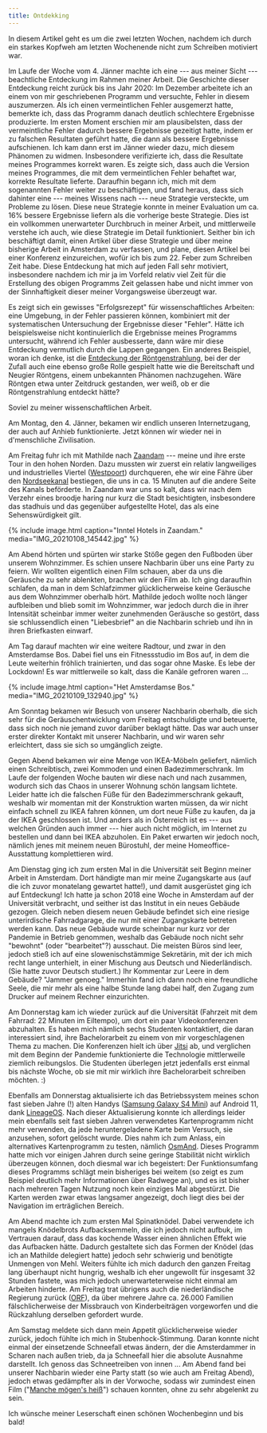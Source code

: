 ```yaml
---
title: Ontdekking
---
```


In diesem Artikel geht es um die zwei letzten Wochen,
nachdem ich durch ein starkes Kopfweh am letzten Wochenende
nicht zum Schreiben motiviert war.

Im Laufe der Woche vom 4. Jänner machte ich eine --- aus meiner Sicht ---
beachtliche Entdeckung im Rahmen meiner Arbeit.
Die Geschichte dieser Entdeckung reicht zurück bis ins Jahr 2020:
Im Dezember arbeitete ich an einem von mir geschriebenen Programm und
versuchte, Fehler in diesem auszumerzen.
Als ich einen vermeintlichen Fehler ausgemerzt hatte, bemerkte ich,
dass das Programm danach deutlich schlechtere Ergebnisse produzierte.
Im ersten Moment erschien mir am plausibelsten,
dass der vermeintliche Fehler dadurch bessere Ergebnisse gezeitigt hatte,
indem er zu falschen Resultaten geführt hatte,
die dann als bessere Ergebnisse aufschienen.
Ich kam dann erst im Jänner wieder dazu, mich diesem Phänomen zu widmen.
Insbesondere verifizierte ich, dass die Resultate meines Programmes korrekt waren.
Es zeigte sich, dass auch die Version meines Programmes,
die mit dem vermeintlichen Fehler behaftet war,
korrekte Resultate lieferte.
Daraufhin begann ich, mich mit dem sogenannten Fehler weiter zu beschäftigen,
und fand heraus, dass sich dahinter eine --- meines Wissens nach ---
neue Strategie versteckte, um Probleme zu lösen.
Diese neue Strategie konnte in meiner Evaluation
um ca. 16% bessere Ergebnisse liefern als die vorherige beste Strategie.
Dies ist ein vollkommen unerwarteter Durchbruch in meiner Arbeit,
und mittlerweile verstehe ich auch, wie diese Strategie im Detail funktioniert.
Seither bin ich beschäftigt damit, einen Artikel über
diese Strategie und über meine bisherige Arbeit in Amsterdam zu verfassen,
und plane, diesen Artikel bei einer Konferenz einzureichen,
wofür ich bis zum 22. Feber zum Schreiben Zeit habe.
Diese Entdeckung hat mich auf jeden Fall sehr motiviert,
insbesondere nachdem ich mir ja im Vorfeld relativ viel Zeit für
die Erstellung des obigen Programms Zeit gelassen habe und
nicht immer von der Sinnhaftigkeit dieser meiner Vorgangsweise überzeugt war.

Es zeigt sich ein gewisses "Erfolgsrezept" für wissenschaftliches Arbeiten:
eine Umgebung, in der Fehler passieren können, kombiniert mit der
systematischen Untersuchung der Ergebnisse dieser "Fehler".
Hätte ich beispielsweise nicht kontinuierlich die Ergebnisse
meines Programms untersucht, während ich Fehler ausbesserte,
dann wäre mir diese Entdeckung vermutlich durch die Lappen gegangen.
Ein anderes Beispiel, woran ich denke, ist die
[Entdeckung der Röntgenstrahlung](https://de.wikipedia.org/wiki/R%C3%B6ntgen#Geschichte),
bei der der Zufall auch eine ebenso große Rolle gespielt hatte
wie die Bereitschaft und Neugier Röntgens, einem unbekannten Phänomen nachzugehen.
Wäre Röntgen etwa unter Zeitdruck gestanden, wer weiß,
ob er die Röntgenstrahlung entdeckt hätte?

Soviel zu meiner wissenschaftlichen Arbeit.

Am Montag, den 4. Jänner,
bekamen wir endlich unseren Internetzugang, der auch auf Anhieb funktionierte.
Jetzt können wir wieder nei in d'menschliche Zivilisation.

Am Freitag fuhr ich mit Mathilde nach [Zaandam] ---
meine und ihre erste Tour in den hohen Norden.
Dazu mussten wir zuerst ein relativ langweiliges und industrielles Viertel
([Westpoort]) durchqueren, ehe wir eine Fähre über den [Nordseekanal] bestiegen,
die uns in ca. 15 Minuten auf die andere Seite des Kanals beförderte.
In Zaandam war uns so kalt, dass wir nach dem Verzehr eines broodje haring
nur kurz die Stadt besichtigten, insbesondere
das stadhuis und das gegenüber aufgestellte Hotel,
das als eine Sehenswürdigkeit gilt.

{% include image.html caption="Inntel Hotels in Zaandam." media="IMG_20210108_145442.jpg" %}

Am Abend hörten und spürten wir starke Stöße
gegen den Fußboden über unserem Wohnzimmer.
Es schien unsere Nachbarin über uns eine Party zu feiern.
Wir wollten eigentlich einen Film schauen,
aber da uns die Geräusche zu sehr ablenkten, brachen wir den Film ab.
Ich ging daraufhin schlafen, da man in dem Schlafzimmer
glücklicherweise keine Geräusche aus dem Wohnzimmer oberhalb hört.
Mathilde jedoch wollte noch länger aufbleiben und blieb somit im Wohnzimmer,
war jedoch durch die in ihrer Intensität scheinbar immer weiter zunehmenden Geräusche
so gestört, dass sie schlussendlich einen "Liebesbrief" an die Nachbarin schrieb und
ihn in ihren Briefkasten einwarf.

Am Tag darauf machten wir eine weitere Radtour, und zwar in den Amsterdamse Bos.
Dabei fiel uns ein Fitnessstudio im Bos auf,
in dem die Leute weiterhin fröhlich trainierten,
und das sogar ohne Maske. Es lebe der Lockdown!
Es war mittlerweile so kalt, dass die Kanäle gefroren waren ...

{% include image.html caption="Het Amsterdamse Bos." media="IMG_20210109_132940.jpg" %}

Am Sonntag bekamen wir Besuch von unserer Nachbarin oberhalb, die
sich sehr für die Geräuschentwicklung vom Freitag entschuldigte und
beteuerte, dass sich noch nie jemand zuvor darüber beklagt hätte.
Das war auch unser erster direkter Kontakt mit unserer Nachbarin,
und wir waren sehr erleichtert, dass sie sich so umgänglich zeigte.

Gegen Abend bekamen wir eine Menge von IKEA-Möbeln geliefert,
nämlich einen Schreibtisch, zwei Kommoden und einen Badezimmerschrank.
Im Laufe der folgenden Woche bauten wir diese nach und nach zusammen,
wodurch sich das Chaos in unserer Wohnung schön langsam lichtete.
Leider hatte ich die falschen Füße für den Badezimmerschrank gekauft,
weshalb wir momentan mit der Konstruktion warten müssen,
da wir nicht einfach schnell zu IKEA fahren können,
um dort neue Füße zu kaufen, da ja der IKEA geschlossen ist.
Und anders als in Österreich ist es --- aus welchen Gründen auch immer ---
hier auch nicht möglich, im Internet zu bestellen und dann bei IKEA abzuholen.
Ein Paket erwarten wir jedoch noch, nämlich jenes mit meinem neuen Bürostuhl,
der meine Homeoffice-Ausstattung komplettieren wird.

Am Dienstag ging ich zum ersten Mal in die Universität
seit Beginn meiner Arbeit in Amsterdam.
Dort händigte man mir meine Zugangskarte aus
(auf die ich zuvor monatelang gewartet hatte!),
und damit ausgerüstet ging ich auf Entdeckung!
Ich hatte ja schon 2018 eine Woche in Amsterdam auf der Universität verbracht,
und seither ist das Institut in ein neues Gebäude gezogen.
Gleich neben diesem neuen Gebäude befindet sich
eine riesige unterirdische Fahrradgarage,
die nur mit einer Zugangskarte betreten werden kann.
Das neue Gebäude wurde scheinbar nur kurz vor der Pandemie in Betrieb genommen,
weshalb das Gebäude noch nicht sehr "bewohnt" (oder "bearbeitet"?) ausschaut.
Die meisten Büros sind leer, jedoch stieß ich auf eine slowenischstämmige Sekretärin,
mit der ich mich recht lange unterhielt, in einer Mischung aus Deutsch und Niederländisch.
(Sie hatte zuvor Deutsch studiert.)
Ihr Kommentar zur Leere in dem Gebäude? "Jammer genoeg."
Immerhin fand ich dann noch eine freundliche Seele,
die mir mehr als eine halbe Stunde lang dabei half,
den Zugang zum Drucker auf meinem Rechner einzurichten.

Am Donnerstag kam ich wieder zurück auf die Universität
(Fahrzeit mit dem Fahrrad: 22 Minuten im Eiltempo),
um dort ein paar Videokonferenzen abzuhalten.
Es haben mich nämlich sechs Studenten kontaktiert, die daran interessiert sind,
ihre Bachelorarbeit zu einem von mir vorgeschlagenen Thema zu machen.
Die Konferenzen hielt ich über [Jitsi] ab, und verglichen mit dem Beginn der Pandemie
funktionierte die Technologie mittlerweile ziemlich reibungslos.
Die Studenten überlegen jetzt jedenfalls erst einmal bis nächste Woche,
ob sie mit mir wirklich ihre Bachelorarbeit schreiben möchten. :)

Ebenfalls am Donnerstag aktualisierte ich das Betriebssystem
meines schon fast sieben Jahre (!) alten Handys ([Samsung Galaxy S4 Mini])
auf Android 11, dank [LineageOS].
Nach dieser Aktualisierung konnte ich allerdings leider mein ebenfalls
seit fast sieben Jahren verwendetes Kartenprogramm nicht mehr verwenden,
da jede heruntergeladene Karte beim Versuch, sie anzusehen, sofort gelöscht wurde.
Dies nahm ich zum Anlass, ein alternatives Kartenprogramm zu testen,
nämlich [OsmAnd].
Dieses Programm hatte mich vor einigen Jahren durch seine geringe Stabilität
nicht wirklich überzeugen können, doch diesmal war ich begeistert:
Der Funktionsumfang dieses Programms schlägt mein bisheriges bei weitem
(so zeigt es zum Beispiel deutlich mehr Informationen über Radwege an),
und es ist bisher nach mehreren Tagen Nutzung noch kein einziges Mal abgestürzt.
Die Karten werden zwar etwas langsamer angezeigt,
doch liegt dies bei der Navigation im erträglichen Bereich.

Am Abend machte ich zum ersten Mal Spinatknödel.
Dabei verwendete ich mangels Knödelbrots Aufbacksemmeln,
die ich jedoch nicht aufbuk, im Vertrauen darauf,
dass das kochende Wasser einen ähnlichen Effekt wie das Aufbacken hätte.
Dadurch gestaltete sich das Formen der Knödel (das ich an Mathilde delegiert hatte)
jedoch sehr schwierig und benötigte Unmengen von Mehl.
Weiters fühlte ich mich dadurch den ganzen Freitag lang überhaupt nicht hungrig,
weshalb ich eher ungewollt für insgesamt 32 Stunden fastete,
was mich jedoch unerwarteterweise nicht einmal am Arbeiten hinderte.
Am Freitag trat übrigens auch die niederländische Regierung zurück
([ORF](https://orf.at/stories/3197480/)),
da über mehrere Jahre ca. 26.000 Familien fälschlicherweise
der Missbrauch von Kinderbeiträgen vorgeworfen und
die Rückzahlung derselben gefordert wurde.

Am Samstag meldete sich dann mein Appetit glücklicherweise wieder zurück,
jedoch fühlte ich mich in Stubenhock-Stimmung.
Daran konnte nicht einmal der einsetzende Schneefall etwas ändern,
der die Amsterdammer in Scharen nach außen trieb,
da ja Schneefall hier die absolute Ausnahme darstellt.
Ich genoss das Schneetreiben von innen ...
Am Abend fand bei unserer Nachbarin wieder eine Party statt
(so wie auch am Freitag Abend), jedoch etwas gedämpfter als in der Vorwoche,
sodass wir zumindest einen Film ("[Manche mögen's heiß]") schauen konnten,
ohne zu sehr abgelenkt zu sein.

Ich wünsche meiner Leserschaft einen schönen Wochenbeginn und bis bald!

[Zaandam]: https://de.wikipedia.org/wiki/Zaandam
[Westpoort]: https://de.wikipedia.org/wiki/Westpoort
[Nordseekanal]: https://de.wikipedia.org/wiki/Nordseekanal
[Jitsi]: https://meet.jit.si/
[Manche mögen's heiß]: https://de.wikipedia.org/wiki/Manche_m%C3%B6gen%E2%80%99s_hei%C3%9F
[Samsung Galaxy S4 Mini]: https://de.wikipedia.org/wiki/Samsung_Galaxy_S4_Mini
[LineageOS]: https://lineageos.org/
[OsmAnd]: https://osmand.net/
